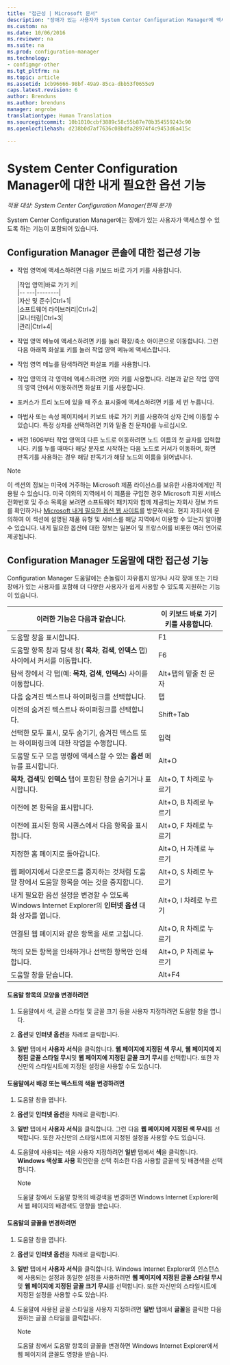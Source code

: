 ```yaml
---
title: "접근성 | Microsoft 문서"
description: "장애가 있는 사용자가 System Center Configuration Manager에 액세스할 수 있도록 하는 기능에 대해 알아봅니다."
ms.custom: na
ms.date: 10/06/2016
ms.reviewer: na
ms.suite: na
ms.prod: configuration-manager
ms.technology:
- configmgr-other
ms.tgt_pltfrm: na
ms.topic: article
ms.assetid: 1cb96666-98bf-49a9-85ca-dbb53f0655e9
caps.latest.revision: 6
author: Brenduns
ms.author: brenduns
manager: angrobe
translationtype: Human Translation
ms.sourcegitcommit: 10b1010ccbf3889c58c55b87e70b354559243c90
ms.openlocfilehash: d238b0d7af7636c08bdfa28974f4c9453d6a415c

---
```

# <a name="accessibility-features-in-system-center-configuration-manager"></a>System Center Configuration Manager에 대한 내게 필요한 옵션 기능

*적용 대상: System Center Configuration Manager(현재 분기)*


 System Center Configuration Manager에는 장애가 있는 사용자가 액세스할 수 있도록 하는 기능이 포함되어 있습니다.


 ## <a name="a-namebkmkaconsolea-accessibility-features-for-the-configuration-manager-console"></a><a name="bkmk_aconsole"></a> Configuration Manager 콘솔에 대한 접근성 기능  
-   작업 영역에 액세스하려면 다음 키보드 바로 가기 키를 사용합니다.  

    |작업 영역|바로 가기 키|  
    |-- ---|--------|  
    |자산 및 준수|Ctrl+1|  
    |소프트웨어 라이브러리|Ctrl+2|  
    |모니터링|Ctrl+3|  
    |관리|Ctrl+4|  

-   작업 영역 메뉴에 액세스하려면  키를 눌러 확장/축소 아이콘으로 이동합니다. 그런 다음 아래쪽 화살표 키를 눌러 작업 영역 메뉴에 액세스합니다.  

-   작업 영역 메뉴를 탐색하려면 화살표 키를 사용합니다.  

-   작업 영역의 각 영역에 액세스하려면  키와  키를 사용합니다. 리본과 같은 작업 영역의 영역 안에서 이동하려면 화살표 키를 사용합니다.  

-   포커스가 트리 노드에 있을 때 주소 표시줄에 액세스하려면  키를 세 번 누릅니다.  

-   마법사 또는 속성 페이지에서 키보드 바로 가기 키를 사용하여 상자 간에 이동할 수 있습니다. 특정 상자를 선택하려면  키와 밑줄 친 문자()를 누르십시오.  

 -  버전 1606부터 작업 영역의 다른 노드로 이동하려면 노드 이름의 첫 글자를 입력합니다. 키를 누를 때마다 해당 문자로 시작하는 다음 노드로 커서가 이동하며, 화면 판독기를 사용하는 경우 해당 판독기가 해당 노드의 이름을 읽어냅니다.

> [!NOTE]  
>  이 섹션의 정보는 미국에 거주하는 Microsoft 제품 라이선스를 보유한 사용자에게만 적용될 수 있습니다. 미국 이외의 지역에서 이 제품을 구입한 경우 Microsoft 지원 서비스 전화번호 및 주소 목록을 보려면 소프트웨어 패키지와 함께 제공되는 자회사 정보 카드를 확인하거나 [Microsoft 내게 필요한 옵션 웹 사이트](http://go.microsoft.com/fwlink/?LinkId=8431)를 방문하세요. 현지 자회사에 문의하여 이 섹션에 설명된 제품 유형 및 서비스를 해당 지역에서 이용할 수 있는지 알아볼 수 있습니다. 내게 필요한 옵션에 대한 정보는 일본어 및 프랑스어를 비롯한 여러 언어로 제공됩니다.  

##  <a name="a-namebkmkahelpa-accessibility-features-for-configuration-manager-help"></a><a name="bkmk_ahelp"></a> Configuration Manager 도움말에 대한 접근성 기능  
 Configuration Manager 도움말에는 손놀림이 자유롭지 않거나 시각 장애 또는 기타 장애가 있는 사용자를 포함해 더 다양한 사용자가 쉽게 사용할 수 있도록 지원하는 기능이 있습니다.  

|이러한 기능은 다음과 같습니다.|이 키보드 바로 가기 키를 사용합니다.|  
|----------------|--------------------------------|  
|도움말 창을 표시합니다.|F1|  
|도움말 항목 창과 탐색 창( **목차**, **검색**, **인덱스** 탭) 사이에서 커서를 이동합니다.|F6|  
|탐색 창에서 각 탭(예: **목차**, **검색**, **인덱스**) 사이를 이동합니다.|Alt+탭의 밑줄 친 문자|  
|다음 숨겨진 텍스트나 하이퍼링크를 선택합니다.|탭|  
|이전의 숨겨진 텍스트나 하이퍼링크를 선택합니다.|Shift+Tab|  
|선택한 모두 표시, 모두 숨기기, 숨겨진 텍스트 또는 하이퍼링크에 대한 작업을 수행합니다.|입력|  
|도움말 도구 모음 명령에 액세스할 수 있는 **옵션** 메뉴를 표시합니다.|Alt+O|  
|**목차**, **검색**및 **인덱스** 탭이 포함된 창을 숨기거나 표시합니다.|Alt+O, T 차례로 누르기|  
|이전에 본 항목을 표시합니다.|Alt+O, B 차례로 누르기|  
|이전에 표시된 항목 시퀀스에서 다음 항목을 표시합니다.|Alt+O, F 차례로 누르기|  
|지정한 홈 페이지로 돌아갑니다.|Alt+O, H 차례로 누르기|  
|웹 페이지에서 다운로드를 중지하는 것처럼 도움말 창에서 도움말 항목을 여는 것을 중지합니다.|Alt+O, S 차례로 누르기|  
|내게 필요한 옵션 설정을 변경할 수 있도록 Windows Internet Explorer의 **인터넷 옵션** 대화 상자를 엽니다.|Alt+O, I 차례로 누르기|  
|연결된 웹 페이지와 같은 항목을 새로 고칩니다.|Alt+O, R 차례로 누르기|  
|책의 모든 항목을 인쇄하거나 선택한 항목만 인쇄합니다.|Alt+O, P 차례로 누르기|  
|도움말 창을 닫습니다.|Alt+F4|  

#### <a name="to-change-the-appearance-of-a-help-topic"></a>도움말 항목의 모양을 변경하려면  

1.  도움말에서 색, 글꼴 스타일 및 글꼴 크기 등을 사용자 지정하려면 도움말 창을 엽니다.  

2.  **옵션**및 **인터넷 옵션**을 차례로 클릭합니다.  

3.  **일반** 탭에서 **사용자 서식**을 클릭합니다. **웹 페이지에 지정된 색 무시**, **웹 페이지에 지정된 글꼴 스타일 무시**및 **웹 페이지에 지정된 글꼴 크기 무시**를 선택합니다. 또한 자신만의 스타일시트에 지정된 설정을 사용할 수도 있습니다.  

#### <a name="to-change-the-color-of-the-background-or-text-in-help"></a>도움말에서 배경 또는 텍스트의 색을 변경하려면  

1.  도움말 창을 엽니다.  

2.  **옵션**및 **인터넷 옵션**을 차례로 클릭합니다.  

3.  **일반** 탭에서 **사용자 서식**을 클릭합니다. 그런 다음 **웹 페이지에 지정된 색 무시**를 선택합니다. 또한 자신만의 스타일시트에 지정된 설정을 사용할 수도 있습니다.  

4.  도움말에 사용되는 색을 사용자 지정하려면 **일반** 탭에서 **색**을 클릭합니다. **Windows 색상표 사용** 확인란을 선택 취소한 다음 사용할 글꼴색 및 배경색을 선택합니다.  

    > [!NOTE]  
    >  도움말 창에서 도움말 항목의 배경색을 변경하면 Windows Internet Explorer에서 웹 페이지의 배경색도 영향을 받습니다.  

#### <a name="to-change-the-font-in-help"></a>도움말의 글꼴을 변경하려면  

1.  도움말 창을 엽니다.  

2.  **옵션**및 **인터넷 옵션**을 차례로 클릭합니다.  

3.  **일반** 탭에서 **사용자 서식**을 클릭합니다. Windows Internet Explorer의 인스턴스에 사용되는 설정과 동일한 설정을 사용하려면 **웹 페이지에 지정된 글꼴 스타일 무시** 및 **웹 페이지에 지정된 글꼴 크기 무시**를 선택합니다. 또한 자신만의 스타일시트에 지정된 설정을 사용할 수도 있습니다.  

4.  도움말에 사용된 글꼴 스타일을 사용자 지정하려면 **일반** 탭에서 **글꼴**을 클릭한 다음 원하는 글꼴 스타일을 클릭합니다.  

    > [!NOTE]  
    >  도움말 창에서 도움말 항목의 글꼴을 변경하면 Windows Internet Explorer에서 웹 페이지의 글꼴도 영향을 받습니다.  



<!--HONumber=Dec16_HO3-->


